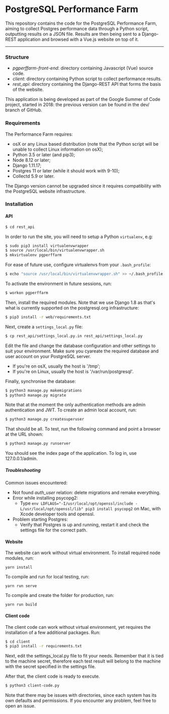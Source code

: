 # PostgreSQL Performance Farm

This repository contains the code for the PostgreSQL Performance Farm, aiming to collect Postgres performance data through a Python script, outputting results on a JSON file. Results are then being sent to a Django-REST application and browsed with a Vue.js website on top of it.

----

### Structure

- *pgperffarm-front-end*: directory containing Javascript (Vue) source code.
- *client*: directory containing Python script to collect performance results.
- *rest_api*: directory containing the Django-REST API that forms the basis of the website.

This application is being developed as part of the Google Summer of Code project, started in 2018: the previous version can be found in the dev/ branch of GitHub.



### Requirements

The Performance Farm requires:

- osX or any Linux based distribution (note that the Python script will be unable to collect Linux information on osX);
- Python 3.5 or later (and pip3);
- Node 8.12 or later;
- Django 1.11.17;
- Postgres 11 or later (while it should work with 9-10);
- Collectd 5.9 or later.

The Django version cannot be upgraded since it requires compatibility with the PostgreSQL website infrastructure.



### Installation

#### API

```bash
$ cd rest_api
```

In order to run the site, you will need to setup a Python `virtualenv`, e.g:

```bash
$ sudo pip3 install virtualenvwrapper
$ source /usr/local/bin/virtualenvwrapper.sh
$ mkvirtualenv pgperffarm
```

For ease of future use, configure virtualenvs from your `.bash_profile`:

```bash
$ echo "source /usr/local/bin/virtualenvwrapper.sh" >> ~/.bash_profile
```

To activate the environment in future sessions, run:

```bash
$ workon pgperffarm
```

Then, install the required modules. Note that we use Django 1.8 as that's what is currently supported on the postgresql.org infrastructure:

```bash
$ pip3 install -r web/requirements.txt
```

Next, create a `settings_local.py` file:

```bash
$ cp rest_api/settings_local.py.in rest_api/settings_local.py
```

Edit the file and change the database configuration and other settings to suit your environment. Make sure you cyareate the required database and user account on your PostgreSQL server.

- If you're on osX, usually the host is '/tmp';
- If you're on Linux, usually the host is '/var/run/postgresql'.

Finally, synchronise the database:

```bash
$ python3 manage.py makemigrations
$ python3 manage.py migrate
```

Note that at the moment the only authentication methods are admin authentication and JWT. To create an admin local account, run:

```bash
$ python3 manage.py createsuperuser
```

That should be all. To test, run the following command and point a browser at the URL shown:

```bash
$ python3 manage.py runserver
```

You should see the index page of the application. To log in, use 127.0.0.1/admin.



##### Troubleshooting

Common issues encountered:

- Not found *auth_user* relation: delete migrations and remake everything.
- Error while installing psycopg2:
  - Type `env LDFLAGS="-I/usr/local/opt/openssl/include -L/usr/local/opt/openssl/lib" pip3 install psycopg2` on Mac, with Xcode developer tools and openssl.
- Problem starting Postgres:
  - Verify that Postgres is up and running, restart it and check the settings file for the correct path.



#### Website

The website can work without virtual environment. To install required node modules, run:

```
yarn install
```

To compile and run for local testing, run:

```
yarn run serve
```

To compile and create the folder for production, run:

```
yarn run build
```



#### Client code

The client code can work without virtual environment, yet requires the installation of a few additional packages. Run:

```bash
$ cd client
$ pip3 install -r requirements.txt
```

Next, edit the settings_local.py file to fit your needs. Remember that it is tied to the machine secret, therefore each test result will belong to the machine with the secret specified in the settings file.

After that, the client code is ready to execute. 

```bash
$ python3 client-code.py
```

Note that there may be issues with directories, since each system has its own defaults and permissions. If you encounter any problem, feel free to open an issue.

